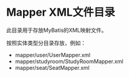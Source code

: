 # Mapper XML文件目录

此目录用于存放MyBatis的XML映射文件。

按照实体类型分目录存放，例如：
- mapper/user/UserMapper.xml
- mapper/studyroom/StudyRoomMapper.xml
- mapper/seat/SeatMapper.xml 